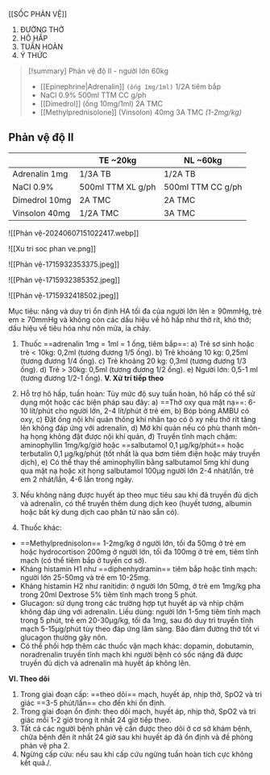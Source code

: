 [[SỐC PHẢN VỆ]]

1. ĐƯỜNG THỞ
2. HÔ HẤP
3. TUẦN HOÀN
4. Ý THỨC


> [!summary] Phản vệ độ II - người lớn 60kg
> - [[Epinephrine|Adrenalin]] `(ống 1mg/1ml)` 1/2A tiêm bắp
> - NaCl 0.9% 500ml TTM CC g/ph
> - [[Dimedrol]] (ống 10mg/1ml) 2A TMC
> - [[Methylprednisolone]] (Vinsolon) 40mg 3A TMC *(1-2mg/kg)*

## Phản vệ độ II

|               | TE ~20kg          | NL ~60kg          |
| ------------- | ----------------- | ----------------- |
| Adrenalin 1mg | 1/3A TB           | 1/2A TB           |
| NaCl 0.9%     | 500ml TTM XL g/ph | 500ml TTM CC g/ph |
| Dimedrol 10mg | 2A TMC            | 2A TMC            |
| Vinsolon 40mg | 1/2A TMC          | 3A TMC            |


![[Phản vệ-20240607151022417.webp]]

![[Xu tri soc phan ve.png]]


![[Phản vệ-1715932353375.jpeg]]

![[Phản vệ-1715932385352.jpeg]]

![[Phản vệ-1715932418502.jpeg]]

Mục tiêu: nâng và duy trì ổn định HA tối đa của người lớn lên ≥ 90mmHg, trẻ em ≥ 70mmHg và không còn các dấu hiệu về hô hấp như thở rít, khó thở; dấu hiệu về tiêu hóa như nôn mửa, ỉa chảy.

1. Thuốc ==adrenalin 1mg = 1ml = 1 ống, tiêm bắp==:
a) Trẻ sơ sinh hoặc trẻ < 10kg: 0,2ml (tương đương 1/5 ống).
b) Trẻ khoảng 10 kg: 0,25ml (tương đương 1/4 ống).
c) Trẻ khoảng 20 kg: 0,3ml (tương đương 1/3 ống).
d) Trẻ > 30kg: 0,5ml (tương đương 1/2 ống).
e) Người lớn: 0,5-1 ml (tương đương 1/2-1 ống).
**V. Xử trí tiếp theo**

1. Hỗ trợ hô hấp, tuần hoàn: Tùy mức độ suy tuần hoàn, hô hấp có thể sử dụng một hoặc các biện pháp sau đây:
	a) ==Thở oxy qua mặt nạ==: 6-10 lít/phút cho người lớn, 2-4 lít/phút ở trẻ em,
	b) Bóp bóng AMBU có oxy,
	c) Đặt ống nội khí quản thông khí nhân tạo có ô xy nếu thở rít tăng lên không đáp ứng với adrenalin,
	d) Mở khí quản nếu có phù thanh môn-hạ họng không đặt được nội khí quản,
	đ) Truyền tĩnh mạch chậm: aminophyllin 1mg/kg/giờ hoặc ==salbutamol 0,1 µg/kg/phút== hoặc terbutalin 0,1 µg/kg/phút (tốt nhất là qua bơm tiêm điện hoặc máy truyền dịch),
	e) Có thể thay thế aminophyllin bằng salbutamol 5mg khí dung qua mặt nạ hoặc xịt họng salbutamol 100µg người lớn 2-4 nhát/lần, trẻ em 2 nhát/lần, 4-6 lần trong ngày.
2. Nếu không nâng được huyết áp theo mục tiêu sau khi đã truyền đủ dịch và adrenalin, có thể truyền thêm dung dịch keo (huyết tương, albumin hoặc bất kỳ dung dịch cao phân tử nào sẵn có).
3. Thuốc khác:
- ==Methylprednisolon== 1-2mg/kg ở người lớn, tối đa 50mg ở trẻ em hoặc hydrocortison 200mg ở người lớn, tối đa 100mg ở trẻ em, tiêm tĩnh mạch (có thể tiêm bắp ở tuyến cơ sở).
- Kháng histamin H1 như ==diphenhydramin== tiêm bắp hoặc tĩnh mạch: người lớn 25-50mg và trẻ em 10-25mg.
- Kháng histamin H2 như ranitidin: ở người lớn 50mg, ở trẻ em 1mg/kg pha trong 20ml Dextrose 5% tiêm tĩnh mạch trong 5 phút.
- Glucagon: sử dụng trong các trường hợp tụt huyết áp và nhịp chậm không đáp ứng với adrenalin. Liều dùng: người lớn 1-5mg tiêm tĩnh mạch trong 5 phút, trẻ em 20-30µg/kg, tối đa 1mg, sau đó duy trì truyền tĩnh mạch 5-15µg/phút tùy theo đáp ứng lâm sàng. Bảo đảm đường thở tốt vì glucagon thường gây nôn.
- Có thể phối hợp thêm các thuốc vận mạch khác: dopamin, dobutamin, noradrenalin truyền tĩnh mạch khi người bệnh có sốc nặng đã được truyền đủ dịch và adrenalin mà huyết áp không lên.

**VI. Theo dõi**

1. Trong giai đoạn cấp: ==theo dõi== mạch, huyết áp, nhịp thở, SpO2 và tri giác ==3-5 phút/lần== cho đến khi ổn định.
2. Trong giai đoạn ổn định: theo dõi mạch, huyết áp, nhịp thở, SpO2 và tri giác mỗi 1-2 giờ trong ít nhất 24 giờ tiếp theo.
3. Tất cả các người bệnh phản vệ cần được theo dõi ở cơ sở khám bệnh, chữa bệnh đến ít nhất 24 giờ sau khi huyết áp đã ổn định và đề phòng phản vệ pha 2.
4. Ngừng cấp cứu: nếu sau khi cấp cứu ngừng tuần hoàn tích cực không kết quả./.